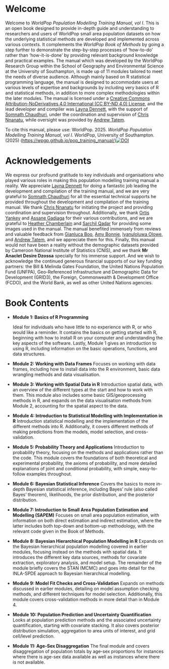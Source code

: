 
# Welcome
Welcome to *WorldPop Population Modelling Training Manual, vol I*. This is an open book designed to provide in-depth guide and understanding to researchers and users of WorldPop small area population datasets on how the underlying statistical methods are developed and implemented across various contexts. It complements the *WorldPop Book of Methods* by going a step further to demonstrate the step-by-step processes of ‘how-to-do’ rather than ‘how-it-is-done’ by providing relevant background knowledge and practical examples.
The manual which was developed by the WorldPop Research Group within the School of Geography and Environmental Science at the University of Southampton, is made up of 11 modules tailored to meet the needs of diverse audience. Although mainly based on R statistical programming language, the manual is designed to accommodate users at various levels of expertise and backgrounds by including very basics of R and statistical methods, in addition to more complex methodologies within the later modules.
The manual is licensed under a [Creative Commons Attribution-NoDerivatives 4.0 International (CC BY-ND 4.0) License](https://creativecommons.org/licenses/by-nd/4.0/), and the lead developer and compiler was [Layna Dennett](https://www.southampton.ac.uk/people/5xq75k/miss-layna-dennett), with the support of [Somnath Chaudhuri](https://www.worldpop.org/team/dr-somnath-chaudhuri/), under the coordination and supervision of [Chris Nnanatu](https://www.worldpop.org/team/chris_nnanatu/), while oversight was provided by [Andrew Tatem](https://www.worldpop.org/team/andy_tatem/).
 
To cite this manual, please use:
WorldPop. 2025. *WorldPop Population Modelling Training Manual, vol I*. WorldPop, University of Southampton.(2025) (https://wpgp.github.io/pop_training_manual/)[![DOI](https://zenodo.org/badge/1017646085.svg)](https://doi.org/10.5281/zenodo.15862118)

# Acknowledgements

We express our profound gratitude to key individuals and organisations who played various roles in making this population modelling training manual a reality.
We appreciate [Layna Dennett](https://www.southampton.ac.uk/people/5xq75k/miss-layna-dennett) for doing a fantastic job leading the development and compilation of the training manual, and we are very grateful to [Somnath Chaudhuri](https://www.worldpop.org/team/dr-somnath-chaudhuri/) for all the essential technical supports he provided throughout the development and compilation of the training manual.
We thank [Chris Nnanatu](https://www.worldpop.org/team/chris_nnanatu/) for initiating the project and providing coordination and supervision throughout. Additionally, we thank [Ortis Yankey](https://www.worldpop.org/team/ortis_yankey/) and [Assane Gadiaga](https://www.worldpop.org/team/assane_gadiaga/) for their various contributions, and we are grateful to [Heather Chamberlain](https://www.worldpop.org/team/heather_chamberlain/) and [Sarchil Qadar](https://www.worldpop.org/team/sarchil_qader/) for providing some images used in the manual. The manual benefited immensely from reviews and valuable feedback from [Gianluca Boo](https://www.worldpop.org/team/gianluca-boo/), [Amy Bonnie](https://www.worldpop.org/team/amy_bonnie/), [Iyanuloluwa Olowe](https://www.worldpop.org/team/iyanuloluwa-olowe/), and [Andrew Tatem](https://www.worldpop.org/team/andy_tatem/), and we appreciate them for this.
Finally, this manual would not have been a reality without the demographic datasets provided by Cameroon National Institute of Statistics (CNIS), and we thank **Mr Anaclet Desire Dzossa** specially for his immense support.  And we wish to acknowledge the continued generous financial supports of our key funding partners:  the Bill & Melinda Gates Foundation, the United Nations Population Fund (UNFPA), Geo-Referenced Infrastructure and Demographic Data for Development (GRID3), the Foreign, Commonwealth & Development Office (FCDO), and the World Bank, as well as other United Nations agencies. 



# Book Contents

- **Module 1: Basics of R Programming**  
  <!-- Learn the foundation skills needed to begin using R for data analysis and spatial modelling. -->
   Ideal for individuals who have little to no experience with R, or who would like a reminder. It contains the basics on getting started with R, beginning with how to install R on your computer and understanding the key aspects of the software. Lastly, Module 1 gives an introduction to using R, including information on the basic operations, functions, and data structures.
  
- **Module 2: Working with Data Frames** 
  Focuses on working with data frames, including how to install data into the R environment, basic data wrangling methods and data visualisation.

- **Module 3: Working with Spatial Data in R**
  Introduction spatial data, with an overview of the different types at the start and how to work with them. This module also includes some basic GIS/geoprocessing methods in R, and expands on the data visualisation methods from Module 2, accounting for the spatial aspect to the data.

- **Module 4: Introduction to Statistical Modelling with Implementation in R**
  Introduction statistical modelling and the implementation of the different methods into R. Additionally, it covers different methods of making predictions from the models, model selection, and cross-validation.

- **Module 5: Probability Theory and Applications**
  Introduction to probability theory, focusing on the methods and applications rather than the code. This module covers the foundations of both theoretical and experimental probability, the axioms of probability, and more detailed explanations of joint and conditional probability, with simple, easy-to-follow examples throughout.

- **Module 6: Bayesian Statistical Inference**
  Covers the basics to more in-depth Bayesian statistical inference, including Bayes’ rule (also called Bayes’ theorem), likelihoods, the prior distribution, and the posterior distribution.

- **Module 7: Introduction to Small Area Population Estimation and Modelling (SAPEM)**
  Focuses on small area population estimation, with information on both direct estimation and indirect estimation, where the latter includes both top-down and bottom-up methodology, with the relevant code given in the Book of Methods.

- **Module 8: Bayesian Hierarchical Population Modelling in R**
  Expands on the Bayesian hierarchical population modelling covered in earlier modules, focusing instead on the methods with spatial data. It introduces the different key data sources, methods for covariate extraction, exploratory analysis, and model setup. The remainder of the module briefly covers the STAN (MCMC) and goes into detail for the INLA-SPDE approach to Bayesian hierarchical modelling.

- **Module 9: Model Fit Checks and Cross-Validation**
  Expands on methods discussed in earlier modules, detailing on model assumption checking methods, and different techniques for model selection. Additionally, this module covers cross-validation methods in more detail than in Module 4.

- **Module 10: Population Prediction and Uncertainty Quantification**
  Looks at population prediction methods and the associated uncertainty quantification, starting with covariate stacking. It also covers posterior distribution simulation, aggregation to area units of interest, and grid cell/level prediction.

- **Module 11: Age-Sex Disaggregation**
   The final module and covers disaggregation of population totals by age-sex proportions for instances where there is age-sex data available as well as instances where there is not available.


